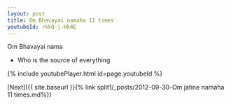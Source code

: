```yaml
---
layout: post
title: Om Bhavayai namaha 11 times
youtubeId: rkkQ-j-Hk4E
---
```

 
 
Om Bhavayai nama 
 
 -  Who is the source of everything 
 
  
 
  
 
 
 
 
 
 


{% include youtubePlayer.html id=page.youtubeId %}
 
[Next]({{ site.baseurl }}{% link  split1/_posts/2012-09-30-Om jatine namaha 11 times.md%})
 
